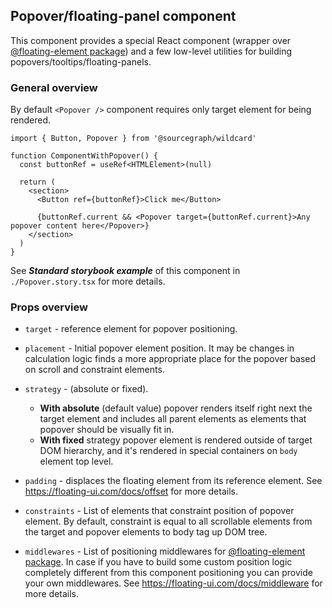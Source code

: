 ## Popover/floating-panel component

This component provides a special React component (wrapper over [@floating-element package](https://floating-ui.com)) and a few low-level utilities
for building popovers/tooltips/floating-panels.

### General overview

By default `<Popover />` component requires only target element for being rendered.

```tsx
import { Button, Popover } from '@sourcegraph/wildcard'

function ComponentWithPopover() {
  const buttonRef = useRef<HTMLElement>(null)

  return (
    <section>
      <Button ref={buttonRef}>Click me</Button>

      {buttonRef.current && <Popover target={buttonRef.current}>Any popover content here</Popover>}
    </section>
  )
}
```

See _**Standard storybook example**_ of this component in `./Popover.story.tsx` for more details.

### Props overview

- `target` - reference element for popover positioning.

- `placement` - Initial popover element position. It may be changes in calculation logic finds
  a more appropriate place for the popover based on scroll and constraint elements.

- `strategy` - (absolute or fixed).

  - **With absolute** (default value) popover renders itself right
    next the target element and includes all parent elements as elements that popover should be visually fit in.
  - **With fixed** strategy popover element is rendered outside of target DOM hierarchy, and it's rendered
    in special containers on `body` element top level.

- `padding` - displaces the floating element from its reference element. See https://floating-ui.com/docs/offset for more details.

- `constraints` - List of elements that constraint position of popover element. By default, constraint is equal to
  all scrollable elements from the target and popover elements to body tag up DOM tree.

- `middlewares` - List of positioning middlewares for [@floating-element package](https://floating-ui.com). In case if you have to
  build some custom position logic completely different from this component positioning you can provide your own middlewares. See
  https://floating-ui.com/docs/middleware for more details.
